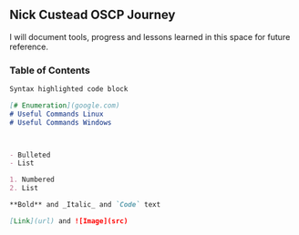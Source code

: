 ## Nick Custead OSCP Journey

I will document tools, progress and lessons learned in this space for future reference. 

### Table of Contents

```markdown
Syntax highlighted code block

[# Enumeration](google.com)
# Useful Commands Linux
# Useful Commands Windows



- Bulleted
- List

1. Numbered
2. List

**Bold** and _Italic_ and `Code` text

[Link](url) and ![Image](src)
```


